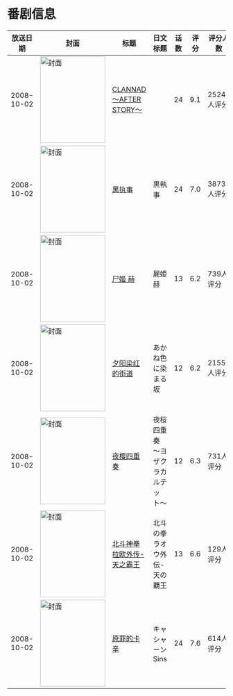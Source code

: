 # 番剧信息

|放送日期|封面|标题|日文标题|话数|评分|评分人数|
|---|---|---|---|---|---|---|
|2008-10-02|<img src="https://lain.bgm.tv/pic/cover/c/67/d1/876_dCfrd.jpg" alt="封面" style="width:150px;height:200px;object-fit:cover;">|[CLANNAD 〜AFTER STORY〜](https://bangumi.tv/subject/876)||24|9.1|25244人评分|
|2008-10-02|<img src="https://lain.bgm.tv/pic/cover/c/21/0f/883_9w87Y.jpg" alt="封面" style="width:150px;height:200px;object-fit:cover;">|[黑执事](https://bangumi.tv/subject/883)|黒執事|24|7.0|3873人评分|
|2008-10-02|<img src="https://lain.bgm.tv/pic/cover/c/c4/01/923_8UCmL.jpg" alt="封面" style="width:150px;height:200px;object-fit:cover;">|[尸姬 赫](https://bangumi.tv/subject/923)|屍姫 赫|13|6.2|739人评分|
|2008-10-02|<img src="https://lain.bgm.tv/pic/cover/c/c1/e3/1271_zqew1.jpg" alt="封面" style="width:150px;height:200px;object-fit:cover;">|[夕阳染红的街道](https://bangumi.tv/subject/1271)|あかね色に染まる坂|12|6.2|2155人评分|
|2008-10-02|<img src="https://lain.bgm.tv/pic/cover/c/6d/3a/3745_3n0wW.jpg" alt="封面" style="width:150px;height:200px;object-fit:cover;">|[夜樱四重奏](https://bangumi.tv/subject/3745)|夜桜四重奏 〜ヨザクラカルテット〜|12|6.3|731人评分|
|2008-10-02|<img src="https://lain.bgm.tv/pic/cover/c/49/4c/3844_Ud22w.jpg" alt="封面" style="width:150px;height:200px;object-fit:cover;">|[北斗神拳拉欧外传-天之霸王](https://bangumi.tv/subject/3844)|北斗の拳ラオウ外伝-天の覇王|13|6.6|129人评分|
|2008-10-02|<img src="https://lain.bgm.tv/pic/cover/c/e8/d6/3893_6iGj4.jpg" alt="封面" style="width:150px;height:200px;object-fit:cover;">|[原罪的卡辛](https://bangumi.tv/subject/3893)|キャシャーンSins|24|7.6|614人评分|

